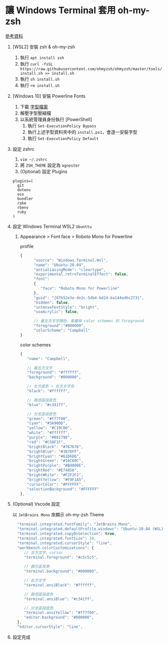 # 讓 Windows Terminal 套用 oh-my-zsh

[參考資料](https://dev.to/rishabk7/beautify-your-terminal-wsl2-5fe2)

1. [WSL2] 安裝 zsh & oh-my-zsh
   1. 執行 `apt install zsh`
   1. 執行 `curl -fsSL https://raw.githubusercontent.com/ohmyzsh/ohmyzsh/master/tools/install.sh >> install.sh`
   1. 執行 `sh install.sh`
   1. 執行 `rm install.sh`
1. [Windows 10] 安裝 Powerline Fonts
   1. 下載 [字型檔案](https://github.com/powerline/fonts/archive/master.zip)
   1. 解壓字型壓縮檔
   1. 以系統管理員身份執行 [PowerShell]
      1. 執行 `Set-ExecutionPolicy Bypass`
      1. 執行上述字型資料夾中的 `install.ps1`，會逐一安裝字型
      1. 執行 `Set-ExecutionPolicy Default`
1. 設定 zshrc
   1. `vim ~/.zshrc`
   1. 將 `ZSH_THEME` 設定為 `agnoster`
   1. (Optional) 設定 Plugins
   
   ```
   plugins=(
     git
     dotenv
     osx
     bundler
     rake
     rbenv
     ruby
   )
   ```
1. 設定 Windows Terminal WSL2  `Ubunttu`
   1. Appearance > Font face > Roboto Mono for Powerline

      profile

      ```js
      {
            "source": "Windows.Terminal.Wsl",
            "name": "Ubuntu-20.04",
            "antialiasingMode": "cleartype",
            "experimental.retroTerminalEffect": false,
            "font": 
            {
               "face": "Roboto Mono for Powerline"
            },
            "guid": "{07b52e3e-de2c-5db4-bd2d-ba144ed6c273}",
            "hidden": false,
            "intenseTextStyle": "bright",
            "useAcrylic": false,

            // 最左方文字顏色，會蓋掉 color schemes 的 foreground
            "foreground":"#000000",
            "colorScheme": "Campbell"
      }
      ```

      color schemes

      ```js
      {
         "name": "Campbell",

         // 最左方文字
         "foreground": "#ffffff",
         "background": "#000000",

         // 左方底色 + 右方文字色
         "black": "#ffffff",

         // 路徑區段底色
         "blue": "#c341ff",

         // 分支區段底色
         "green": "#ff7f00",
         "cyan": "#3A96DD",
         "yellow": "#C19C00",
         "white": "#ffffff",
         "purple": "#881798",
         "red": "#C50F1F",
         "brightBlack": "#767676",
         "brightBlue": "#3B78FF",
         "brightCyan": "#61D6D6",
         "brightGreen": "#16C60C",
         "brightPurple": "#B4009E",
         "brightRed": "#E74856",
         "brightWhite": "#F2F2F2",
         "brightYellow": "#F9F1A5",
         "cursorColor": "#FFFFFF",
         "selectionBackground": "#FFFFFF"
      },
      ```


1. (Optional) Vscode 設定
   
   以 `JetBrains Mono` 來顯示 oh-my-zsh Theme
   
    ```js
      "terminal.integrated.fontFamily": "JetBrains Mono",
      "terminal.integrated.defaultProfile.windows": "Ubuntu-20.04 (WSL)",
      "terminal.integrated.copyOnSelection": true,
      "terminal.integrated.fontSize": 14,
      "terminal.integrated.cursorStyle": "line",
      "workbench.colorCustomizations": {
         // 左方文字、cursor 
         "terminal.foreground": "#c5c5c5",
         
         // 顯示區背景
         "terminal.background": "#000000",

         // 右方文字
         "terminal.ansiBlack": "#ffffff",

         // 路徑區段底色
         "terminal.ansiBlue": "#c341ff",

         // 分支區段底色
         "terminal.ansiYellow": "#ff7f00",
         "editor.background": "#000000",
      },
      "editor.cursorStyle": "line",
    ```

1. 設定完成


